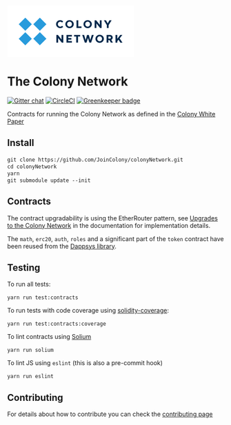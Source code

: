 <img align="center" src="./img/colonyNetwork_color.svg" />

# The Colony Network
[![Gitter chat](https://badges.gitter.im/gitterHQ/gitter.png)](https://gitter.im/JoinColony/colonyNetwork)
[![CircleCI](https://circleci.com/gh/JoinColony/colonyNetwork/tree/develop.svg?style=shield&circle-token=3091a867864d55d39aa8f4f552ecb2257376cb0f)](https://circleci.com/gh/JoinColony/colonyNetwork/tree/develop)
[![Greenkeeper badge](https://badges.greenkeeper.io/JoinColony/colonyNetwork.svg?token=12a1f49a1f7f9afa0b0af1370e6a4646c989cba0d90ec0d5b3872cb95c08facc&ts=1505828301742)](https://greenkeeper.io/)

Contracts for running the Colony Network as defined in the [Colony White Paper](https://colony.io/whitepaper.pdf)

## Install
```
git clone https://github.com/JoinColony/colonyNetwork.git
cd colonyNetwork
yarn
git submodule update --init
```

## Contracts
The contract upgradability is using the EtherRouter pattern, see [Upgrades to the Colony Network](https://joincolony.github.io/colonynetwork/docs-upgrades-to-the-colony-network/) in the documentation for implementation details.

The `math`, `erc20`, `auth`, `roles` and a significant part of the `token` contract have been reused from the [Dappsys library](https://github.com/dapphub/dappsys-monolithic).

## Testing
To run all tests:
```
yarn run test:contracts
```
To run tests with code coverage using [solidity-coverage](https://github.com/sc-forks/solidity-coverage):
```
yarn run test:contracts:coverage
```
To lint contracts using [Solium](https://github.com/duaraghav8/Solium)
```
yarn run solium
```

To lint JS using `eslint` (this is also a pre-commit hook)
```
yarn run eslint
```

## Contributing
For details about how to contribute you can check the [contributing page](CONTRIBUTING.md)
